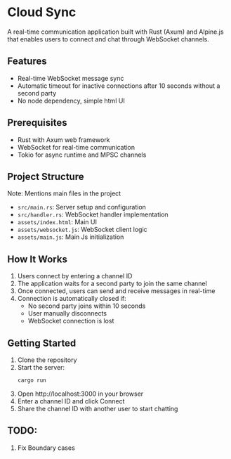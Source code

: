 # Cloud Sync

A real-time communication application built with Rust (Axum) and Alpine.js that enables users to connect and chat through WebSocket channels.

## Features

- Real-time WebSocket message sync
- Automatic timeout for inactive connections after 10 seconds without a second party
- No node dependency, simple html UI


## Prerequisites

- Rust with Axum web framework
- WebSocket for real-time communication
- Tokio for async runtime and MPSC channels


## Project Structure
Note: Mentions main files in the project

- `src/main.rs`: Server setup and configuration
- `src/handler.rs`: WebSocket handler implementation
- `assets/index.html`: Main UI
- `assets/websocket.js`: WebSocket client logic
- `assets/main.js`: Main Js initialization


## How It Works

1. Users connect by entering a channel ID
2. The application waits for a second party to join the same channel
3. Once connected, users can send and receive messages in real-time
4. Connection is automatically closed if:
   - No second party joins within 10 seconds
   - User manually disconnects
   - WebSocket connection is lost


## Getting Started

1. Clone the repository
2. Start the server:
   ```bash
   cargo run
   ```
3. Open http://localhost:3000 in your browser
4. Enter a channel ID and click Connect
5. Share the channel ID with another user to start chatting


## TODO:

1. Fix Boundary cases